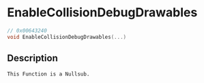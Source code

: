 # EnableCollisionDebugDrawables
```c
// 0x00643240
void EnableCollisionDebugDrawables(...)
```
## Description
```
This Function is a Nullsub.
```
